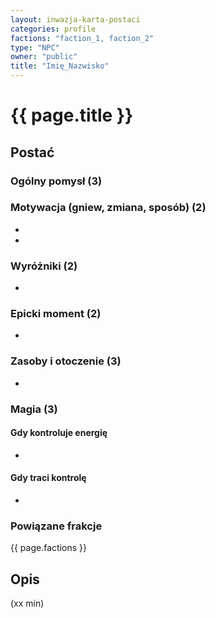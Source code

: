 ```yaml
---
layout: inwazja-karta-postaci
categories: profile
factions: "faction_1, faction_2"
type: "NPC"
owner: "public"
title: "Imię_Nazwisko"
---
```


# {{ page.title }}

## Postać

### Ogólny pomysł (3)



### Motywacja (gniew, zmiana, sposób) (2)

* 
* 

### Wyróżniki (2)

* 

### Epicki moment (2)

* 

### Zasoby i otoczenie (3)

* 

### Magia (3)

#### Gdy kontroluje energię

* 

#### Gdy traci kontrolę

* 

### Powiązane frakcje

{{ page.factions }}

## Opis

(xx min)

